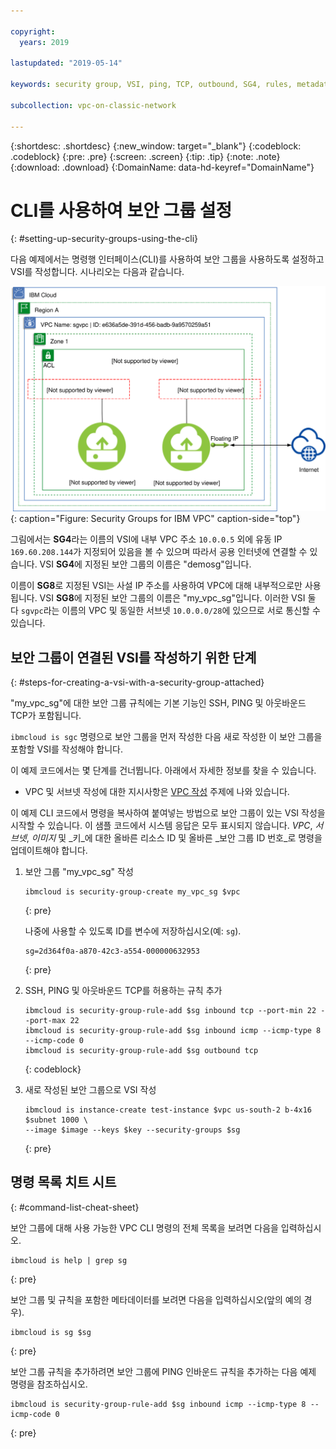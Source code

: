 ```yaml
---

copyright:
  years: 2019

lastupdated: "2019-05-14"

keywords: security group, VSI, ping, TCP, outbound, SG4, rules, metadata, setting up

subcollection: vpc-on-classic-network

---
```


{:shortdesc: .shortdesc}
{:new_window: target="_blank"}
{:codeblock: .codeblock}
{:pre: .pre}
{:screen: .screen}
{:tip: .tip}
{:note: .note}
{:download: .download}
{:DomainName: data-hd-keyref="DomainName"}

# CLI를 사용하여 보안 그룹 설정
{: #setting-up-security-groups-using-the-cli}

다음 예제에서는 명령행 인터페이스(CLI)를 사용하여 보안 그룹을 사용하도록 설정하고 VSI를 작성합니다. 시나리오는 다음과 같습니다.

![IBM VPC의 보안 그룹](images/security-groups-schematic.svg "IBM VPC의 보안 그룹"){: caption="Figure: Security Groups for IBM VPC" caption-side="top"}

그림에서는 **SG4**라는 이름의 VSI에 내부 VPC 주소 `10.0.0.5` 외에 유동 IP `169.60.208.144`가 지정되어 있음을 볼 수 있으며 따라서 공용 인터넷에 연결할 수 있습니다. VSI **SG4**에 지정된 보안 그룹의 이름은 "demosg"입니다.

이름이 **SG8**로 지정된 VSI는 사설 IP 주소를 사용하여 VPC에 대해 내부적으로만 사용됩니다. VSI **SG8**에 지정된 보안 그룹의 이름은 "my_vpc_sg"입니다. 이러한 VSI 둘 다 `sgvpc`라는 이름의 VPC 및 동일한 서브넷 `10.0.0.0/28`에 있으므로 서로 통신할 수 있습니다.

## 보안 그룹이 연결된 VSI를 작성하기 위한 단계
{: #steps-for-creating-a-vsi-with-a-security-group-attached}

"my_vpc_sg"에 대한 보안 그룹 규칙에는 기본 기능인 SSH, PING 및 아웃바운드 TCP가 포함됩니다.

`ibmcloud is sgc` 명령으로 보안 그룹을 먼저 작성한 다음 새로 작성한 이 보안 그룹을 포함할 VSI를 작성해야 합니다.

이 예제 코드에서는 몇 단계를 건너뜁니다. 아래에서 자세한 정보를 찾을 수 있습니다.

 * VPC 및 서브넷 작성에 대한 지시사항은 [VPC 작성](/docs/vpc-on-classic?topic=vpc-on-classic-creating-a-vpc-using-the-ibm-cloud-cli) 주제에 나와 있습니다.

이 예제 CLI 코드에서 명령을 복사하여 붙여넣는 방법으로 보안 그룹이 있는 VSI 작성을 시작할 수 있습니다. 이 샘플 코드에서 시스템 응답은 모두 표시되지 않습니다. _VPC_, _서브넷_, _이미지_ 및 _키_에 대한 올바른 리소스 ID 및 올바른 _보안 그룹 ID 번호_로 명령을 업데이트해야 합니다.

1. 보안 그룹 "my_vpc_sg" 작성

   ```
   ibmcloud is security-group-create my_vpc_sg $vpc
   ```
   {: pre}

   나중에 사용할 수 있도록 ID를 변수에 저장하십시오(예: `sg`).

   ```
   sg=2d364f0a-a870-42c3-a554-000000632953
   ```
   {: pre}

2. SSH, PING 및 아웃바운드 TCP를 허용하는 규칙 추가

   ```
   ibmcloud is security-group-rule-add $sg inbound tcp --port-min 22 --port-max 22
   ibmcloud is security-group-rule-add $sg inbound icmp --icmp-type 8 --icmp-code 0
   ibmcloud is security-group-rule-add $sg outbound tcp
   ```
   {: codeblock}

3. 새로 작성된 보안 그룹으로 VSI 작성

   ```
   ibmcloud is instance-create test-instance $vpc us-south-2 b-4x16 $subnet 1000 \ 
   --image $image --keys $key --security-groups $sg
   ```
   {: pre}

## 명령 목록 치트 시트
{: #command-list-cheat-sheet}

보안 그룹에 대해 사용 가능한 VPC CLI 명령의 전체 목록을 보려면 다음을 입력하십시오.

```
ibmcloud is help | grep sg
```
{: pre}

보안 그룹 및 규칙을 포함한 메타데이터를 보려면 다음을 입력하십시오(앞의 예의 경우).

```
ibmcloud is sg $sg
```
{: pre}

보안 그룹 규칙을 추가하려면 보안 그룹에 PING 인바운드 규칙을 추가하는 다음 예제 명령을 참조하십시오.

```
ibmcloud is security-group-rule-add $sg inbound icmp --icmp-type 8 --icmp-code 0

```
{: pre}
